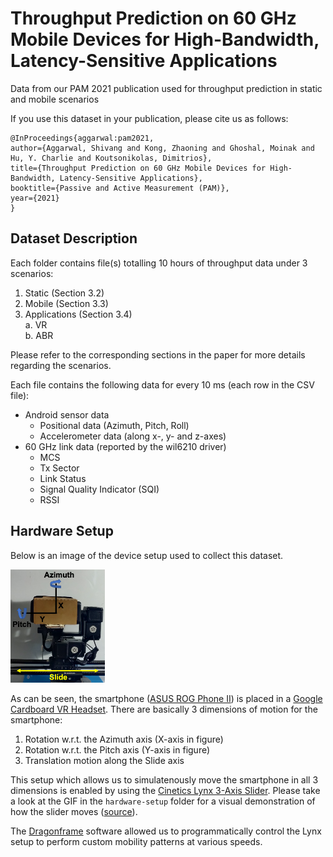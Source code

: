 # Throughput Prediction on 60 GHz Mobile Devices for High-Bandwidth, Latency-Sensitive Applications
Data from our PAM 2021 publication used for throughput prediction in static and mobile scenarios

If you use this dataset in your publication, please cite us as follows:

```
@InProceedings{aggarwal:pam2021,
author={Aggarwal, Shivang and Kong, Zhaoning and Ghoshal, Moinak and Hu, Y. Charlie and Koutsonikolas, Dimitrios},
title={Throughput Prediction on 60 GHz Mobile Devices for High-Bandwidth, Latency-Sensitive Applications},
booktitle={Passive and Active Measurement (PAM)},
year={2021}
}
```

## Dataset Description

Each folder contains file(s) totalling 10 hours of throughput data under 3 scenarios:

1. Static (Section 3.2)
2. Mobile (Section 3.3)
3. Applications (Section 3.4)<br>
  a. VR<br>
  b. ABR

Please refer to the corresponding sections in the paper for more details regarding the scenarios.

Each file contains the following data for every 10 ms (each row in the CSV file):

* Android sensor data
  * Positional data (Azimuth, Pitch, Roll)
  * Accelerometer data (along x-, y- and z-axes)
* 60 GHz link data (reported by the wil6210 driver)
  * MCS
  * Tx Sector
  * Link Status
  * Signal Quality Indicator (SQI)
  * RSSI

## Hardware Setup

Below is an image of the device setup used to collect this dataset.

<img src="hardware-setup/setup.png" width="30%"/>
                   
As can be seen, the smartphone ([ASUS ROG Phone II](https://rog.asus.com/us/phones/rog-phone-ii-model/)) is placed in a [Google Cardboard VR Headset](https://arvr.google.com/cardboard/). There are basically 3 dimensions of motion for the smartphone:

1) Rotation w.r.t. the Azimuth axis (X-axis in figure)
2) Rotation w.r.t. the Pitch axis (Y-axis in figure)
3) Translation motion along the Slide axis

This setup which allows us to simulatenously move the smartphone in all 3 dimensions is enabled by using the [Cinetics Lynx 3-Axis Slider](https://cinetics.com/lynx-3-axis-slider/). Please take a look at the GIF in the `hardware-setup` folder for a visual demonstration of how the slider moves ([source](https://cinetics.com/lynx-3-axis-slider/)).

The [Dragonframe](https://www.dragonframe.com) software allowed us to programmatically control the Lynx setup to perform custom mobility patterns at various speeds.
